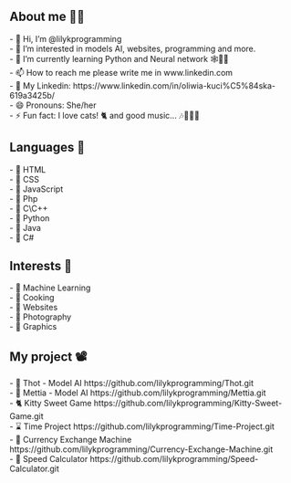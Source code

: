 <h2>About me 🙋‍♀️</h2>
- 👋 Hi, I’m @lilykprogramming <br>
- 👀 I’m interested in models AI, websites, programming and more.<br>
- 🌱 I’m currently learning Python and Neural network 🕸📶🎇<br>
- 📫 How to reach me please write me in www.linkedin.com<br>
- 🙂 My Linkedin: https://www.linkedin.com/in/oliwia-kuci%C5%84ska-619a3425b/<br>
- 😄 Pronouns: She/her <br>
- ⚡ Fun fact: I love cats! 🐈 and good music... 🎶🎵🎵🎵
<h2>Languages 👅</h2>
- 🎇 HTML <br>
- 🎀 CSS <br>
- 👗 JavaScript <br>
- 🎨 Php <br>
- 💎 C\C++ <br>
- 💋 Python <br>
- 🎵 Java <br>
- 🎺 C# <br>
<h2>Interests 🎤</h2>
- 🧠 Machine Learning <br>
- 🍴 Cooking <br>
- 📲 Websites <br>
- 📸 Photography <br>
- 🎲 Graphics <br>
<h2>My project 📽</h2>
 - 🤖 Thot - Model AI 
 https://github.com/lilykprogramming/Thot.git
 <br>
 - 🔷 Mettia - Model AI
 https://github.com/lilykprogramming/Mettia.git
 <br>
 - 🐈 Kitty Sweet Game
 https://github.com/lilykprogramming/Kitty-Sweet-Game.git
 <br>
 - ⌛ Time Project
 https://github.com/lilykprogramming/Time-Project.git
 <br>
 - 🤑 Currency Exchange Machine
 https://github.com/lilykprogramming/Currency-Exchange-Machine.git
 <br>
 - 📅 Speed Calculator 
 https://github.com/lilykprogramming/Speed-Calculator.git
 <br>
